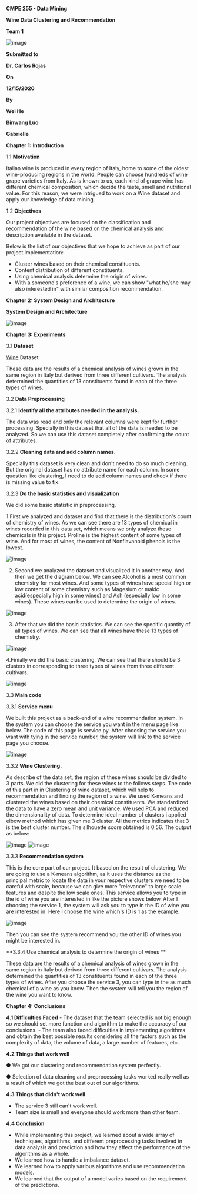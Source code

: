 **CMPE 255 - Data Mining**

**Wine Data Clustering and Recommendation**

**Team 1**

![image](https://github.com/RachelH2513/255-Team-1-Project/blob/main/images/logo.png)  

**Submitted to**

**Dr. Carlos Rojas**

**On**

**12/15/2020**

**By**

**Wei He**

**Binwang Luo**

**Gabrielle**

**Chapter 1: Introduction**

  1.1 **Motivation**

Italian wine is produced in every region of Italy, home to some of the oldest wine-producing regions in the world. People can choose hundreds of wine grape varieties from Italy. As is known to us, each kind of grape wine has different chemical composition, which decide the taste, smell and nutritional value. For this reason, we were intrigued to work on a Wine dataset and apply our knowledge of data mining.

  1.2 **Objectives**

Our project objectives are focused on the classification and recommendation of the wine based on the chemical analysis and description available in the dataset.

Below is the list of our objectives that we hope to achieve as part of our project implementation:

- Cluster wines based on their chemical constituents.
- Content distribution of different constituents.
- Using chemical analysis determine the origin of wines.
- With a someone&#39;s preference of a wine, we can show &quot;what he/she may also interested in&quot; with similar composition recommendation.

**Chapter 2: System Design and Architecture**

**System Design and Architecture**

![image](https://github.com/RachelH2513/255-Team-1-Project/blob/main/images/design.png)  

**Chapter 3: Experiments**

  3.1 **Dataset**

[Wine](https://www.kaggle.com/datasnaek/youtube-new) Dataset

These data are the results of a chemical analysis of wines grown in the same region in Italy but derived from three different cultivars. The analysis determined the quantities of 13 constituents found in each of the three types of wines.

  3.2 **Data Preprocessing**

   3.2.1 **Identify all the attributes needed in the analysis.**

The data was read and only the relevant columns were kept for further processing. Specially in this dataset that all of the data is needed to be analyzed. So we can use this dataset completely after confirming the count of attributes.

   3.2.2 **Cleaning data and add column names.**

Specially this dataset is very clean and don&#39;t need to do so much cleaning. But the original dataset has no attribute name for each column. In some question like clustering, I need to do add column names and check if there is missing value to fix.

   3.2.3 **Do the basic statistics and visualization**

We did some basic statistic in preprocessing.

1.First we analyzed and dataset and find that there is the distribution&#39;s count of chemistry of wines. As we can see there are 13 types of chemical in wines recorded in this data set, which means we only analyze these chemicals in this project. Proline is the highest content of some types of wine. And for most of wines, the content of Nonflavanoid phenols is the lowest.

![image](https://github.com/RachelH2513/255-Team-1-Project/blob/main/images/Distribution1.jpg)  

2. Second we analyzed the dataset and visualized it in another way. And then we get the diagram below. We can see Alcohol is a most common chemistry for most wines. And some types of wines have special high or low content of some chemistry such as Magesium or makic acid(especially high in some wines) and Ash (especially low in some wines). These wines can be used to determine the origin of wines.

![image](https://github.com/RachelH2513/255-Team-1-Project/blob/main/images/Distribution2.jpeg)  

3. After that we did the basic statistics. We can see the specific quantity of all types of wines. We can see that all wines have these 13 types of chemistry.

![image](https://github.com/RachelH2513/255-Team-1-Project/blob/main/images/basic%20statistics.jpeg) 

4.Finially we did the basic clustering. We can see that there should be 3 clusters in corresponding to three types of wines from three different cultivars.

![image](https://github.com/RachelH2513/255-Team-1-Project/blob/main/images/Clusters.png)  

  3.3 **Main code**

   3.3.1 **Service menu**

We built this project as a back-end of a wine recommendation system. In the system you can choose the service you want in the menu page like below. The code of this page is service.py. After choosing the service you want with tying in the service number, the system will link to the service page you choose.

![image](https://github.com/RachelH2513/255-Team-1-Project/blob/main/images/1.png)  

   3.3.2 **Wine Clustering.**

As describe of the data set, the region of these wines should be divided to 3 parts. We did the clustering for these wines to the follows steps. The code of this part in in Clustering of wine dataset, which will help to recommendation and finding the region of a wine. We used K-means and clustered the wines based on their chemical constituents. We standardized the data to have a zero mean and unit variance. We used PCA and reduced the dimensionality of data. To determine ideal number of clusters i applied elbow method which has given me 3 cluster. All the metrics indicates that 3 is the best cluster number. The silhouette score obtained is 0.56. The output as below:

![image](https://github.com/RachelH2513/255-Team-1-Project/blob/main/images/3.png) 
![image](https://github.com/RachelH2513/255-Team-1-Project/blob/main/images/5.png) 

   3.3.3 **Recommendation system**

This is the core part of our project. It based on the result of clustering. We are going to use a K-means algorithm, as it uses the distance as the principal metric to locate the data in your respective clusters we need to be careful with scale, because we can give more &quot;relevance&quot; to large scale features and despite the low scale ones. This service allows you to type in the id of wine you are interested in like the picture shows below. After I choosing the service 1, the system will ask you to type in the ID of wine you are interested in. Here I choose the wine which&#39;s ID is 1 as the example.

![image](https://github.com/RachelH2513/255-Team-1-Project/blob/main/images/4.png) 

Then you can see the system recommend you the other ID of wines you might be interested in.

**3.3.4 Use chemical analysis to determine the origin of wines **

These data are the results of a chemical analysis of wines grown in the same region in Italy but derived from three different cultivars. The analysis determined the quantities of 13 constituents found in each of the three types of wines. After you choose the service 3, you can type in the as much chemical of a wine as you know. Then the system will tell you the region of the wine you want to know.

**Chapter 4: Conclusions**

**4.1 Difficulties Faced**
    - The dataset that the team selected is not big enough so we should set more function and algorithm to make the accuracy of our conclusions.
    - The team also faced difficulties in implementing algorithms and obtain the best possible results considering all the factors such as the complexity of data, the volume of data, a large number of features, etc.

**4.2 Things that work well**

● We got our clustering and recommendation system perfectly.

● Selection of data cleaning and preprocessing tasks worked really well as a result of which we got the best out of our algorithms.

**4.3 Things that didn&#39;t work well**

- The service 3 still can&#39;t work well.
- Team size is small and everyone should work more than other team.

**4.4 Conclusion**

- While implementing this project, we learned about a wide array of techniques, algorithms, and different preprocessing tasks involved in data analysis and prediction and how they affect the performance of the algorithms as a whole.
- We learned how to handle a imbalance dataset.
- We learned how to apply various algorithms and use recommendation models.
- We learned that the output of a model varies based on the requirement of the predictions.
